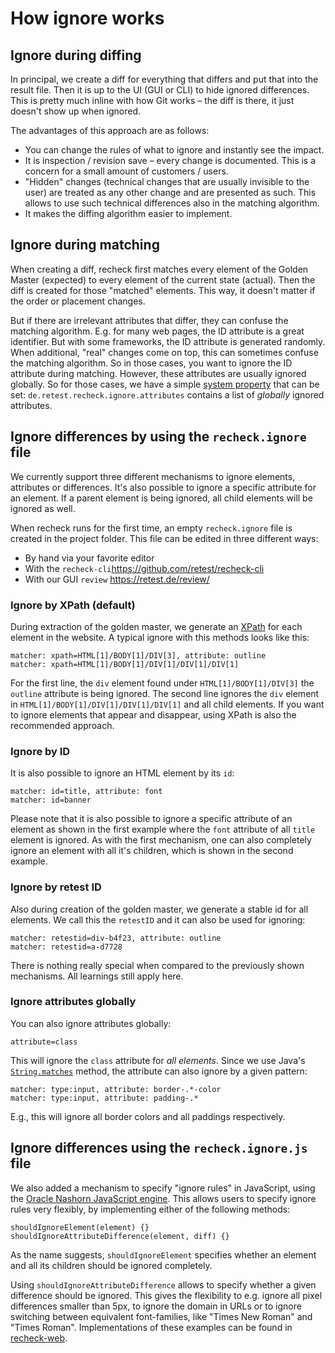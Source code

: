 # How ignore works

## Ignore during diffing

In principal, we create a diff for everything that differs and put that into the result file. Then it is up to the UI (GUI or CLI) to hide ignored differences. This is pretty much inline with how Git works – the diff is there, it just doesn't show up when ignored.

The advantages of this approach are as follows:

- You can change the rules of what to ignore and instantly see the impact.
- It is inspection / revision save – every change is documented. This is a concern for a small amount of customers / users.
- "Hidden" changes (technical changes that are usually invisible to the user) are treated as any other change and are presented as such. This allows to use such technical differences also in the matching algorithm.
- It makes the diffing algorithm easier to implement.

## Ignore during matching

When creating a diff, recheck first matches every element of the Golden Master (expected) to every element of the current state (actual). Then the diff is created for those "matched" elements. This way, it doesn't matter if the order or placement changes.

But if there are irrelevant attributes that differ, they can confuse the matching algorithm. E.g. for many web pages, the ID attribute is a great identifier. But with some frameworks, the ID attribute is generated randomly.  When additional, "real" changes come on top, this can sometimes confuse the matching algorithm. So in those cases, you want to ignore the ID attribute during matching. However, these attributes are usually ignored globally. So for those cases, we have a simple [system property](https://docs.oracle.com/javase/tutorial/essential/environment/sysprop.html) that can be set: `de.retest.recheck.ignore.attributes` contains a list of _globally_ ignored attributes.

## Ignore differences by using the `recheck.ignore` file

We currently support three different mechanisms to ignore elements, attributes or differences. It's also possible to ignore a specific attribute for an element. If a parent element is being ignored, all child elements will be ignored as well.

When recheck runs for the first time, an empty `recheck.ignore` file is created in the project folder. This file can be edited in three different ways:

* By hand via your favorite editor
* With the `recheck-cli`https://github.com/retest/recheck-cli
* With our GUI `review` https://retest.de/review/

### Ignore by XPath (default)

During extraction of the golden master, we generate an [XPath](https://en.wikipedia.org/wiki/XPath) for each element in the website. A typical ignore with this methods looks like this:

```
matcher: xpath=HTML[1]/BODY[1]/DIV[3], attribute: outline
matcher: xpath=HTML[1]/BODY[1]/DIV[1]/DIV[1]/DIV[1]
```

For the first line, the `div` element found under `HTML[1]/BODY[1]/DIV[3]` the `outline` attribute is being ignored. The second line ignores the `div` element in `HTML[1]/BODY[1]/DIV[1]/DIV[1]/DIV[1]` and all child elements. If you want to ignore elements that appear and disappear, using XPath is also the recommended approach.

### Ignore by ID

It is also possible to ignore an HTML element by its `id`:

```
matcher: id=title, attribute: font
matcher: id=banner
```

Please note that it is also possible to ignore a specific attribute of an element as shown in the first example where the `font` attribute of all `title` element is ignored. As with the first mechanism, one can also completely ignore an element with all it's children, which is shown in the second example.

### Ignore by retest ID

Also during creation of the golden master, we generate a stable id for all elements. We call this the `retestID` and it can also be used for ignoring:

```
matcher: retestid=div-b4f23, attribute: outline
matcher: retestid=a-d7728
```

There is nothing really special when compared to the previously shown mechanisms. All learnings still apply here.

### Ignore attributes globally

You can also ignore attributes globally:

```
attribute=class
```

This will ignore the `class` attribute for _all elements_. Since we use Java's [`String.matches`](https://docs.oracle.com/javase/10/docs/api/java/lang/String.html#matches(java.lang.String)) method, the attribute can also ignore by a given pattern:

```
matcher: type:input, attribute: border-.*-color
matcher: type:input, attribute: padding-.*
```

E.g., this will ignore all border colors and all paddings respectively.

## Ignore differences using the `recheck.ignore.js` file

We also added a mechanism to specify "ignore rules" in JavaScript, using the [Oracle Nashorn JavaScript engine](https://en.wikipedia.org/wiki/Nashorn_(JavaScript_engine)). This allows users to specify ignore rules very flexibly, by implementing either of the following methods: 

```
shouldIgnoreElement(element) {}
shouldIgnoreAttributeDifference(element, diff) {}
```

As the name suggests, `shouldIgnoreElement` specifies whether an element and all its children should be ignored completely.

Using `shouldIgnoreAttributeDifference` allows to specify whether a given difference should be ignored. This gives the flexibility to e.g. ignore all pixel differences smaller than 5px, to ignore the domain in URLs or to ignore switching between equivalent font-families, like "Times New Roman" and "Times Roman". Implementations of these examples can be found in [recheck-web](https://github.com/retest/recheck-web/blob/master/.retest/recheck.ignore.js).
